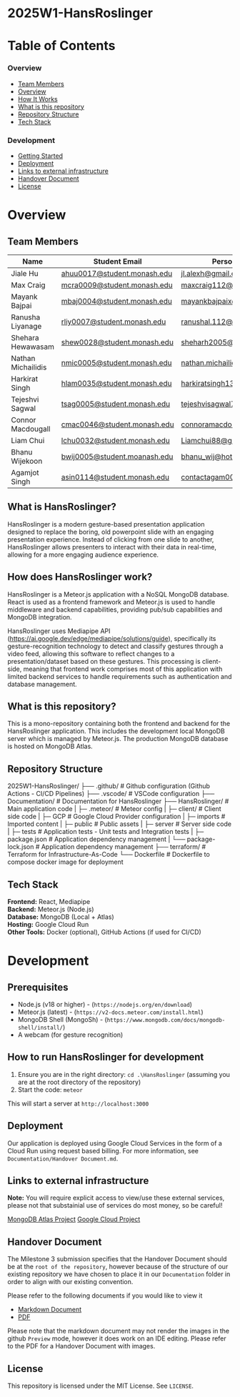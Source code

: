 # 2025W1-HansRoslinger

# Table of Contents
### Overview
- [Team Members](#team-members)
- [Overview](#what-is-hansroslinger)
- [How It Works](#how-does-hansroslinger-work)
- [What is this repository](#what-is-this-repository)
- [Repository Structure](#repository-structure)
- [Tech Stack](#tech-stack)

### Development
- [Getting Started](#how-to-run-hansroslinger-for-development)
- [Deployment](#deployment)
- [Links to external infrastructure](#links-to-external-infrastructure)
- [Handover Document](#handover-document)
- [License](#license)

# Overview
## Team Members

| Name               | Student Email                     | Personal Email                        |
|--------------------|-----------------------------------|---------------------------------------|
| Jiale Hu           | ahuu0017@student.monash.edu       | jl.alexh@gmail.com                    |
| Max Craig          | mcra0009@student.monash.edu       | maxcraig112@gmail.com                 |
| Mayank Bajpai      | mbaj0004@student.monash.edu       | mayankbajpaix@gmail.com               |
| Ranusha Liyanage   | rliy0007@student.monash.edu       | ranushal.112@gmail.com                |
| Shehara Hewawasam  | shew0028@student.monash.edu       | sheharh2005@gmail.com                 |
| Nathan Michailidis | nmic0005@student.monash.edu       | nathan.michailidis@gmail.com          |
| Harkirat Singh     | hlam0035@student.monash.edu       | harkiratsingh135790@gmail.com         |
| Tejeshvi Sagwal    | tsag0005@student.monash.edu       | tejeshvisagwal7197@gmail.com          |
| Connor Macdougall  | cmac0046@student.monash.edu       | connoramacdougall@gmail.com           |
| Liam Chui          | lchu0032@student.monash.edu       | Liamchui88@gmail.com                  |
| Bhanu Wijekoon     | bwij0005@student.moanash.edu      | bhanu_wij@hotmail.com                 |
| Agamjot Singh      | asin0114@student.monash.edu       | contactagam004@gmail.com              |

## What is HansRoslinger?
HansRoslinger is a modern gesture-based presentation application designed to replace the boring, old powerpoint slide with an engaging presentation experience. Instead of clicking from one slide to another, HansRoslinger allows presenters to interact with their data in real-time, allowing for a more engaging audience experience.

## How does HansRoslinger work?
HansRoslinger is a Meteor.js application with a NoSQL MongoDB database. React is used as a frontend framework and Meteor.js is used to handle middleware and backend capabilities, providing pub/sub capabilities and MongoDB integration.

HansRoslinger uses Mediapipe API (https://ai.google.dev/edge/mediapipe/solutions/guide), specifically its gesture-recognition technology to detect and classify gestures through a video feed, allowing this software to reflect changes to a presentation/dataset based on these gestures. This processing is client-side, meaning that frontend work comprises most of this application with limited backend services to handle requirements such as authentication and database management.

## What is this repository?
This is a mono-repository containing both the frontend and backend for the HansRoslinger application. This includes the development local MongoDB server which is managed by Meteor.js. The production MongoDB database is hosted on MongoDB Atlas. 

## Repository Structure
2025W1-HansRoslinger/
├── .github/                 # Github configuration (Github Actions - CI/CD Pipelines)
├── .vscode/                 # VSCode configuration
├── Documentation/           # Documentation for HansRoslinger
├── HansRoslinger/          # Main application code
|    ├─ .meteor/            # Meteor config
|    ├─ client/             # Client side code
|    ├─ GCP                 # Google Cloud Provider configuration
|    ├─ imports             # Imported content
|    ├─ public              # Public assets
|    ├─ server              # Server side code
|    ├─ tests               # Application tests - Unit tests and Integration tests
|    ├─ package.json        # Application dependency management
|    └── package-lock.json   # Application dependency management
├── terraform/              # Terraform for Infrastructure-As-Code
└── Dockerfile              # Dockerfile to compose docker image for deployment

## Tech Stack
**Frontend:** React, Mediapipe  
**Backend:** Meteor.js (Node.js)  
**Database:** MongoDB (Local + Atlas)  
**Hosting:** Google Cloud Run  
**Other Tools:** Docker (optional), GitHub Actions (if used for CI/CD)

# Development
## Prerequisites
- Node.js (v18 or higher) - (`https://nodejs.org/en/download`)
- Meteor.js (latest) - (`https://v2-docs.meteor.com/install.html`)
- MongoDB Shell (MongoSh) - (`https://www.mongodb.com/docs/mongodb-shell/install/`)
- A webcam (for gesture recognition)

## How to run HansRoslinger for development
1. Ensure you are in the right directory:
`cd .\HansRoslinger` (assuming you are at the root directory of the repository)
2. Start the code:
`meteor`

This will start a server at `http://localhost:3000`

## Deployment
Our application is deployed using Google Cloud Services in the form of a Cloud Run using request based billing. For more information, see `Documentation/Handover Document.md`.

## Links to external infrastructure

**Note:** You will require explicit access to view/use these external services, please not that substainial use of services do most money, so be careful!

[MongoDB Atlas Project](https://cloud.mongodb.com/v2#/org/68909a50a210527643b70cdd/projects)
[Google Cloud Project](https://console.cloud.google.com/storage/overview;tab=overview?inv=1&invt=Ab4tKw&project=hansroslinger-468011)

## Handover Document

The Milestone 3 submission specifies that the Handover Document should be at the `root of the repository`, however because of the structure of our existing repository we have chosen to place it in our `Documentation` folder in order to align with our existing convention.

Please refer to the following documents if you would like to view it
- [Markdown Document](https://github.com/Monash-FIT3170/2025W1-HansRoslinger/blob/main/Documentation/Handover%20Document.md)
- [PDF](https://github.com/Monash-FIT3170/2025W1-HansRoslinger/blob/main/Documentation/Handover%20Document.pdf)

Please note that the markdown document may not render the images in the github `Preview` mode, however it does work on an IDE editing. Please refer to the PDF for a Handover Document with images.

## License
This repository is licensed under the MIT License. See `LICENSE`.